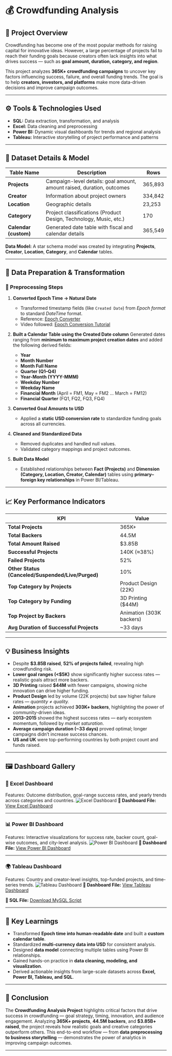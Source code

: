 # 💰 Crowdfunding Analysis

## 📘 Project Overview

Crowdfunding has become one of the most popular methods for raising capital for innovative ideas. However, a large percentage of projects fail to reach their funding goals because creators often lack insights into what drives success — such as **goal amount, duration, category, and region**.

This project analyzes **365K+ crowdfunding campaigns** to uncover key factors influencing success, failure, and overall funding trends.
The goal is to help **creators, investors, and platforms** make more data-driven decisions and improve campaign outcomes.

---

## ⚙️ Tools & Technologies Used

* **SQL:** Data extraction, transformation, and analysis
* **Excel:** Data cleaning and preprocessing
* **Power BI:** Dynamic visual dashboards for trends and regional analysis
* **Tableau:** Interactive storytelling of project performance and patterns

---

## 🧩 Dataset Details & Model

| Table Name            | Description                                                            | Rows    |
| --------------------- | ---------------------------------------------------------------------- | ------- |
| **Projects**          | Campaign-level details: goal amount, amount raised, duration, outcomes | 365,893 |
| **Creator**           | Information about project owners                                       | 334,842 |
| **Location**          | Geographic details                                                     | 23,253  |
| **Category**          | Project classifications (Product Design, Technology, Music, etc.)      | 170     |
| **Calendar (custom)** | Generated date table with fiscal and calendar details                  | 365,549 |

**Data Model:** A star schema model was created by integrating **Projects**, **Creator**, **Location**, **Category**, and **Calendar** tables.

---

## 🧹 Data Preparation & Transformation

### 🧮 Preprocessing Steps

1. **Converted Epoch Time → Natural Date**

   * Transformed timestamp fields (like `Created Date`) from *Epoch format* to standard *DateTime* format.
   * Reference: [Epoch Converter](https://www.epochconverter.com/)
   * Video followed: [Epoch Conversion Tutorial](https://www.youtube.com/watch?v=qi0rPOly2IA)

2. **Built a Calendar Table using the Created Date column**
   Generated dates ranging from **minimum to maximum project creation dates** and added the following derived fields:

   * **Year**
   * **Month Number**
   * **Month Full Name**
   * **Quarter (Q1–Q4)**
   * **Year-Month (YYYY-MMM)**
   * **Weekday Number**
   * **Weekday Name**
   * **Financial Month** (April = FM1, May = FM2 … March = FM12)
   * **Financial Quarter** (FQ1, FQ2, FQ3, FQ4)

3. **Converted Goal Amounts to USD**

   * Applied a **static USD conversion rate** to standardize funding goals across all currencies.

4. **Cleaned and Standardized Data**

   * Removed duplicates and handled null values.
   * Validated category mappings and project outcomes.

5. **Built Data Model**

   * Established relationships between **Fact (Projects)** and **Dimension (Category, Location, Creator, Calendar)** tables using **primary–foreign key relationships** in Power BI/Tableau.

---

## 📈 Key Performance Indicators

| KPI                                               | Value                    |
| ------------------------------------------------- | ------------------------ |
| **Total Projects**                                | 365K+                    |
| **Total Backers**                                 | 44.5M                    |
| **Total Amount Raised**                           | $3.85B                   |
| **Successful Projects**                           | 140K (≈38%)              |
| **Failed Projects**                               | 52%                      |
| **Other Status (Canceled/Suspended/Live/Purged)** | 10%                      |
| **Top Category by Projects**                      | Product Design (22K)     |
| **Top Category by Funding**                       | 3D Printing ($44M)       |
| **Top Project by Backers**                        | Animation (303K backers) |
| **Avg Duration of Successful Projects**           | ~33 days                 |

---

## 💡 Business Insights

* Despite **$3.85B raised**, **52% of projects failed**, revealing high crowdfunding risk.
* **Lower goal ranges (<$5K)** show significantly higher success rates — realistic goals attract more backers.
* **3D Printing** raised **$44M** with fewer campaigns, showing niche innovation can drive higher funding.
* **Product Design** led by volume (22K projects) but saw higher failure rates — *quantity ≠ quality.*
* **Animation** projects achieved **303K+ backers**, highlighting the power of community-driven ideas.
* **2013–2015** showed the highest success rates — early ecosystem momentum, followed by *market saturation*.
* **Average campaign duration (~33 days)** proved optimal; longer campaigns didn’t increase success chances.
* **US and UK** were top-performing countries by both project count and funds raised.

---

## 🖼️ Dashboard Gallery

### 🧾 Excel Dashboard

Features: Outcome distribution, goal-range success rates, and yearly trends across categories and countries.
![Excel Dashboard](EXCEL-DASHBOARD.png)
**📂 Dashboard File:** [View Excel Dashboard](EXCEL-DASHBOARD.png)

---

### 📊 Power BI Dashboard

Features: Interactive visualizations for success rate, backer count, goal-wise outcomes, and city-level analysis.
![Power BI Dashboard](POWERBI-DASHBOARD.png)
**📂 Dashboard File:** [View Power BI Dashboard](POWERBI-DASHBOARD.png)

---

### 🌍 Tableau Dashboard

Features: Country and creator-level insights, top-funded projects, and time-series trends.
![Tableau Dashboard](TABLEAU-DASHBOARD.png)
**📂 Dashboard File:** [View Tableau Dashboard](TABLEAU-DASHBOARD.png)

**🧾 SQL File:** [Download MySQL Script](https://github.com/poonamgade/CrowdfundingAnalysis/blob/main/SQL/Crowdfunding_Queries.sql)

---

## 🧠 Key Learnings

* Transformed **Epoch time into human-readable date** and built a **custom calendar table**.
* Standardized **multi-currency data into USD** for consistent analysis.
* Designed **data model** connecting multiple tables using Power BI relationships.
* Gained hands-on practice in **data cleaning, modeling, and visualization**.
* Derived actionable insights from large-scale datasets across **Excel, Power BI, Tableau, and SQL**.

---

## 🏁 Conclusion

The **Crowdfunding Analysis Project** highlights critical factors that drive success in crowdfunding — goal strategy, timing, innovation, and audience engagement.
Analyzing **365K+ projects**, **44.5M backers**, and **$3.85B+ raised**, the project reveals how realistic goals and creative categories outperform others.
This end-to-end workflow — from **data preprocessing to business storytelling** — demonstrates the power of analytics in improving campaign outcomes.

---



